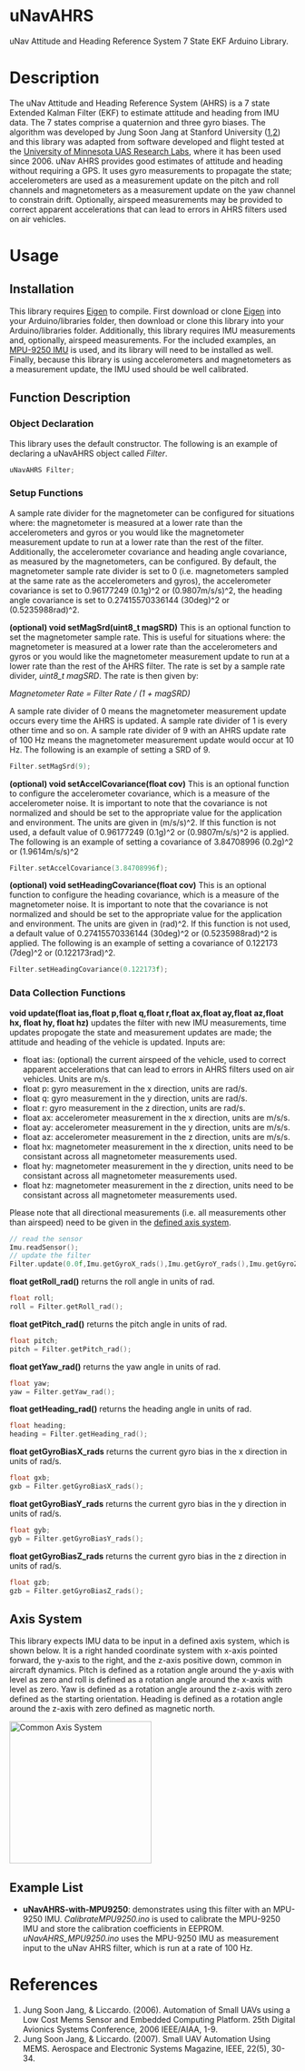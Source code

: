 # uNavAHRS
uNav Attitude and Heading Reference System 7 State EKF Arduino Library.

# Description
The uNav Attitude and Heading Reference System (AHRS) is a 7 state Extended Kalman Filter (EKF) to estimate attitude and heading from IMU data. The 7 states comprise a quaternion and three gyro biases. The algorithm was developed by Jung Soon Jang at Stanford University ([1,2](<#references>)) and this library was adapted from software developed and flight tested at the [University of Minnesota UAS Research Labs](http://www.uav.aem.umn.edu), where it has been used since 2006. uNav AHRS provides good estimates of attitude and heading without requiring a GPS. It uses gyro measurements to propagate the state; accelerometers are used as a measurement update on the pitch and roll channels and magnetometers as a measurement update on the yaw channel to constrain drift. Optionally, airspeed measurements may be provided to correct apparent accelerations that can lead to errors in AHRS filters used on air vehicles.

# Usage

## Installation
This library requires [Eigen](https://github.com/bolderflight/Eigen) to compile. First download or clone [Eigen](https://github.com/bolderflight/Eigen) into your Arduino/libraries folder, then download or clone this library into your Arduino/libraries folder. Additionally, this library requires IMU measurements and, optionally, airspeed measurements. For the included examples, an [MPU-9250 IMU](https://github.com/bolderflight/MPU9250) is used, and its library will need to be installed as well. Finally, because this library is using accelerometers and magnetometers as a measurement update, the IMU used should be well calibrated.

## Function Description

### Object Declaration
This library uses the default constructor. The following is an example of declaring a uNavAHRS object called *Filter*.

```C++
uNavAHRS Filter;
```

### Setup Functions
A sample rate divider for the magnetometer can be configured for situations where: the magnetometer is measured at a lower rate than the accelerometers and gyros or you would like the magnetometer measurement update to run at a lower rate than the rest of the filter. Additionally, the accelerometer covariance and heading angle covariance, as measured by the magnetometers, can be configured. By default, the magnetometer sample rate divider is set to 0 (i.e. magnetometers sampled at the same rate as the accelerometers and gyros), the accelerometer covariance is set to 0.96177249 (0.1g)^2 or (0.9807m/s/s)^2, the heading angle covariance is set to 0.27415570336144 (30deg)^2 or (0.5235988rad)^2.

**(optional) void setMagSrd(uint8_t magSRD)** 
This is an optional function to set the magnetometer sample rate. This is useful for situations where: the magnetometer is measured at a lower rate than the accelerometers and gyros or you would like the magnetometer measurement update to run at a lower rate than the rest of the AHRS filter. The rate is set by a sample rate divider, *uint8_t magSRD*. The rate is then given by:

*Magnetometer Rate = Filter Rate / (1 + magSRD)*

A sample rate divider of 0 means the magnetometer measurement update occurs every time the AHRS is updated. A sample rate divider of 1 is every other time and so on. A sample rate divider of 9 with an AHRS update rate of 100 Hz means the magnetometer measurement update would occur at 10 Hz. The following is an example of setting a SRD of 9.

```C++
Filter.setMagSrd(9);
```

**(optional) void setAccelCovariance(float cov)**
This is an optional function to configure the accelerometer covariance, which is a measure of the accelerometer noise. It is important to note that the covariance is not normalized and should be set to the appropriate value for the application and environment. The units are given in (m/s/s)^2. If this function is not used, a default value of 0.96177249 (0.1g)^2 or (0.9807m/s/s)^2 is applied. The following is an example of setting a covariance of 3.84708996 (0.2g)^2 or (1.9614m/s/s)^2

```C++
Filter.setAccelCovariance(3.84708996f);
```

**(optional) void setHeadingCovariance(float cov)**
This is an optional function to configure the heading covariance, which is a measure of the magnetometer noise. It is important to note that the covariance is not normalized and should be set to the appropriate value for the application and environment. The units are given in (rad)^2. If this function is not used, a default value of 0.27415570336144 (30deg)^2 or (0.5235988rad)^2 is applied. The following is an example of setting a covariance of 0.122173 (7deg)^2 or (0.122173rad)^2.

```C++
Filter.setHeadingCovariance(0.122173f);
```

### Data Collection Functions

**void update(float ias,float p,float q,float r,float ax,float ay,float az,float hx, float hy, float hz)** updates the filter with new IMU measurements, time updates propogate the state and measurement updates are made; the attitude and heading of the vehicle is updated. Inputs are:

* float ias: (optional) the current airspeed of the vehicle, used to correct apparent accelerations that can lead to errors in AHRS filters used on air vehicles. Units are m/s.
* float p: gyro measurement in the x direction, units are rad/s.
* float q: gyro measurement in the y direction, units are rad/s.
* float r: gyro measurement in the z direction, units are rad/s.
* float ax: accelerometer measurement in the x direction, units are m/s/s.
* float ay: accelerometer measurement in the y direction, units are m/s/s.
* float az: accelerometer measurement in the z direction, units are m/s/s.
* float hx: magnetometer measurement in the x direction, units need to be consistant across all magnetometer measurements used.
* float hy: magnetometer measurement in the y direction, units need to be consistant across all magnetometer measurements used.
* float hz: magnetometer measurement in the z direction, units need to be consistant across all magnetometer measurements used.

Please note that all directional measurements (i.e. all measurements other than airspeed) need to be given in the [defined axis system](#axis-system).

```C++
// read the sensor
Imu.readSensor();
// update the filter
Filter.update(0.0f,Imu.getGyroX_rads(),Imu.getGyroY_rads(),Imu.getGyroZ_rads(),Imu.getAccelX_mss(),Imu.getAccelY_mss(),Imu.getAccelZ_mss(),Imu.getMagX_uT(),Imu.getMagY_uT(),Imu.getMagZ_uT());
```

**float getRoll_rad()** returns the roll angle in units of rad.

```C++
float roll;
roll = Filter.getRoll_rad();
```

**float getPitch_rad()** returns the pitch angle in units of rad.

```C++
float pitch;
pitch = Filter.getPitch_rad();
```

**float getYaw_rad()** returns the yaw angle in units of rad.

```C++
float yaw;
yaw = Filter.getYaw_rad();
```

**float getHeading_rad()** returns the heading angle in units of rad.

```C++
float heading;
heading = Filter.getHeading_rad();
```

**float getGyroBiasX_rads** returns the current gyro bias in the x direction in units of rad/s.

```C++
float gxb;
gxb = Filter.getGyroBiasX_rads();
```

**float getGyroBiasY_rads** returns the current gyro bias in the y direction in units of rad/s.

```C++
float gyb;
gyb = Filter.getGyroBiasY_rads();
```

**float getGyroBiasZ_rads** returns the current gyro bias in the z direction in units of rad/s.

```C++
float gzb;
gzb = Filter.getGyroBiasZ_rads();
```

## <a name="axis-system"></a>Axis System
This library expects IMU data to be input in a defined axis system, which is shown below. It is a right handed coordinate system with x-axis pointed forward, the y-axis to the right, and the z-axis positive down, common in aircraft dynamics. Pitch is defined as a rotation angle around the y-axis with level as zero and roll is defined as a rotation angle around the x-axis with level as zero. Yaw is defined as a rotation angle around the z-axis with zero defined as the starting orientation. Heading is defined as a rotation angle around the z-axis with zero defined as magnetic north.

<img src="https://github.com/bolderflight/MPU9250/blob/master/docs/MPU-9250-AXIS.png" alt="Common Axis System" width="250">

## Example List
* **uNavAHRS-with-MPU9250**: demonstrates using this filter with an MPU-9250 IMU. *CalibrateMPU9250.ino* is used to calibrate the MPU-9250 IMU and store the calibration coefficients in EEPROM. *uNavAHRS_MPU9250.ino* uses the MPU-9250 IMU as measurement input to the uNav AHRS filter, which is run at a rate of 100 Hz. 

# <a name="references">References 

1. Jung Soon Jang, & Liccardo. (2006). Automation of Small UAVs using a Low Cost Mems Sensor and Embedded Computing Platform. 25th Digital Avionics Systems Conference, 2006 IEEE/AIAA, 1-9.
2. Jung Soon Jang, & Liccardo. (2007). Small UAV Automation Using MEMS. Aerospace and Electronic Systems Magazine, IEEE, 22(5), 30-34.
